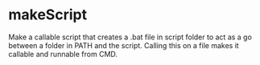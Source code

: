 # makeScript 
Make a callable script that creates a .bat file in script folder to act as a go between a folder in PATH and the script. Calling this on a file makes it callable and runnable from CMD.
